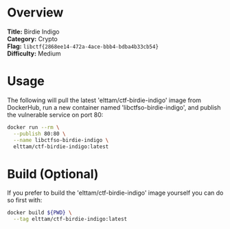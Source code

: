 # Overview

**Title:** Birdie Indigo  
**Category:** Crypto  
**Flag:** `libctf{2868ee14-472a-4ace-bbb4-bdba4b33cb54}`  
**Difficulty:** Medium

# Usage

The following will pull the latest 'elttam/ctf-birdie-indigo' image from DockerHub, run a new container named 'libctfso-birdie-indigo', and publish the vulnerable service on port 80:

```sh
docker run --rm \
  --publish 80:80 \
  --name libctfso-birdie-indigo \
  elttam/ctf-birdie-indigo:latest
```

# Build (Optional)

If you prefer to build the 'elttam/ctf-birdie-indigo' image yourself you can do so first with:

```sh
docker build ${PWD} \
  --tag elttam/ctf-birdie-indigo:latest
```
